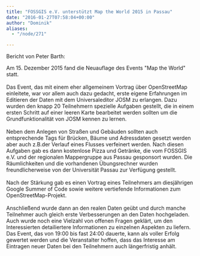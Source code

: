 ```yaml
---
title: "FOSSGIS e.V. unterstützt Map the World 2015 in Passau"
date: "2016-01-27T07:58:04+00:00"
author: "Dominik"
aliases:
  - "/node/271"

---
```


<p>Bericht von Peter Barth:</p>
<p>Am 15. Dezember 2015 fand die Neuauflage des Events &quot;Map the World&quot; statt.<br />
	<br />
	Das Event, das mit einem eher allgemeinem Vortrag über OpenStreetMap einleitete, war vor allem auch dazu gedacht, erste eigene Erfahrungen im Editieren der Daten mit dem Universaleditor JOSM zu erlangen. Dazu wurden den knapp 20 Teilnehmern spezielle Aufgaben gestellt, die in einem ersten Schritt auf einer leeren Karte bearbeitet werden sollten um die Grundfunktionalität von JOSM kennen zu lernen.<br />
	<br />
	Neben dem Anlegen von Straßen und Gebäuden sollten auch entsprechende Tags für Brücken, Bäume und Adressdaten gesetzt werden aber auch z.B.der Verlauf eines Flusses verfeinert werden. Nach diesen Aufgaben gab es dann kostenlose Pizza und Getränke, die vom FOSSGIS e.V. und der regionalen Mappergruppe aus Passau gesponsort wurden. Die Räumlichkeiten und die vorhandenen &Uuml;bungsrechner wurden freundlicherweise von der Universität Passau zur Verfügung gestellt.<br />
	<br />
	Nach der Stärkung gab es einen Vortrag eines Teilnehmers am diesjährigen Google Summer of Code sowie weitere vertiefende Informationen zum OpenStreetMap-Projekt.<br />
	<br />
	Anschließend wurde dann an den realen Daten geübt und durch manche Teilnehmer auch gleich erste Verbesserungen an den Daten hochgeladen. Auch wurde noch eine Vielzahl von offenen Fragen geklärt, um den Interessierten detailiertere Informationen zu einzelnen Aspekten zu liefern. Das Event, das von 19:00 bis fast 24:00 dauerte, kann als voller Erfolg gewertet werden und die Veranstalter hoffen, dass das Interesse am Eintragen neuer Daten bei den Teilnehmern auch längerfristig anhält.<br />
	<br />
	&nbsp;</p>
